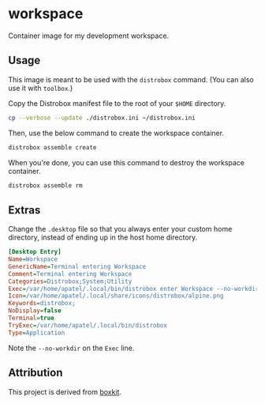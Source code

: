 # workspace

Container image for my development workspace.

## Usage

This image is meant to be used with the `distrobox` command. (You can also use it with `toolbox`.)

Copy the Distrobox manifest file to the root of your `$HOME` directory.

```bash
cp --verbose --update ./distrobox.ini ~/distrobox.ini
```

Then, use the below command to create the workspace container.

```bash
distrobox assemble create
```

When you're done, you can use this command to destroy the workspace container.

```bash
distrobox assemble rm
```

## Extras

Change the `.desktop` file so that you always enter your custom home directory, instead of ending up in the host home directory.

```ini
[Desktop Entry]
Name=Workspace
GenericName=Terminal entering Workspace
Comment=Terminal entering Workspace
Categories=Distrobox;System;Utility
Exec=/var/home/apatel/.local/bin/distrobox enter Workspace --no-workdir
Icon=/var/home/apatel/.local/share/icons/distrobox/alpine.png
Keywords=distrobox;
NoDisplay=false
Terminal=true
TryExec=/var/home/apatel/.local/bin/distrobox
Type=Application
```

Note the `--no-workdir` on the `Exec` line.

## Attribution

This project is derived from [boxkit](https://github.com/ublue-os/boxkit).
